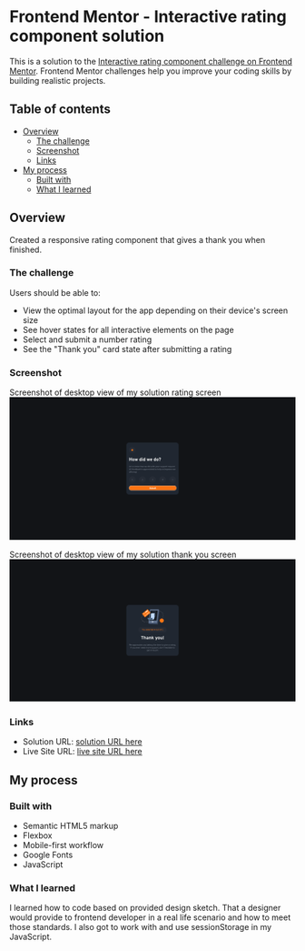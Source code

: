 # Frontend Mentor - Interactive rating component solution

This is a solution to the [Interactive rating component challenge on Frontend Mentor](https://www.frontendmentor.io/challenges/interactive-rating-component-koxpeBUmI). Frontend Mentor challenges help you improve your coding skills by building realistic projects.

## Table of contents

- [Overview](#overview)
  - [The challenge](#the-challenge)
  - [Screenshot](#screenshot)
  - [Links](#links)
- [My process](#my-process)
  - [Built with](#built-with)
  - [What I learned](#what-i-learned)

## Overview

Created a responsive rating component that gives a thank you when finished.

### The challenge

Users should be able to:

- View the optimal layout for the app depending on their device's screen size
- See hover states for all interactive elements on the page
- Select and submit a number rating
- See the "Thank you" card state after submitting a rating

### Screenshot

Screenshot of desktop view of my solution rating screen
![Screen Shoot of desktop view of my solution rating screen](./images/project-screenshoot-rating.png)

Screenshot of desktop view of my solution thank you screen
![Screen Shoot of desktop view of my solution thank you screen](./images/project-screenshoot-thank-you.png)

### Links

- Solution URL: [solution URL here](https://www.frontendmentor.io/solutions/rating-component-sJPwBT_Vr5)
- Live Site URL: [live site URL here](https://peterjgalvan.github.io/Interactive-Rating-Component-Static-Frontend-Mentor/)

## My process

### Built with

- Semantic HTML5 markup
- Flexbox
- Mobile-first workflow
- Google Fonts
- JavaScript

### What I learned

I learned how to code based on provided design sketch. That a designer would provide to frontend developer in a real life scenario and how to meet those standards. I also got to work with and use sessionStorage in my JavaScript.
